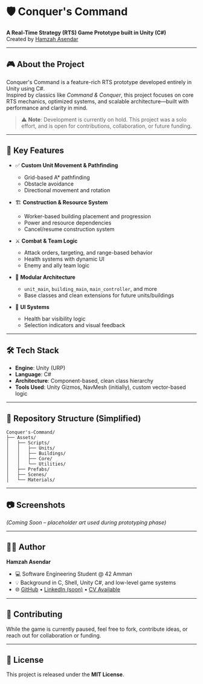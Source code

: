 # 🛡️ Conquer's Command

**A Real-Time Strategy (RTS) Game Prototype built in Unity (C#)**  
Created by [Hamzah Asendar](https://github.com/Asendar1)

---

## 🎮 About the Project

Conquer's Command is a feature-rich RTS prototype developed entirely in Unity using C#.  
Inspired by classics like *Command & Conquer*, this project focuses on core RTS mechanics, optimized systems, and scalable architecture—built with performance and clarity in mind.

> ⚠️ **Note**: Development is currently on hold. This project was a solo effort, and is open for contributions, collaboration, or future funding.

---

## 🧠 Key Features

- ✅ **Custom Unit Movement & Pathfinding**
  - Grid-based A* pathfinding
  - Obstacle avoidance
  - Directional movement and rotation

- 🏗️ **Construction & Resource System**
  - Worker-based building placement and progression
  - Power and resource dependencies
  - Cancel/resume construction system

- ⚔️ **Combat & Team Logic**
  - Attack orders, targeting, and range-based behavior
  - Health systems with dynamic UI
  - Enemy and ally team logic

- 🧱 **Modular Architecture**
  - `unit_main`, `building_main`, `main_controller`, and more
  - Base classes and clean extensions for future units/buildings

- 🧩 **UI Systems**
  - Health bar visibility logic
  - Selection indicators and visual feedback

---

## 🛠️ Tech Stack

- **Engine**: Unity (URP)
- **Language**: C#
- **Architecture**: Component-based, clean class hierarchy
- **Tools Used**: Unity Gizmos, NavMesh (initially), custom vector-based logic

---

## 📁 Repository Structure (Simplified)

```
Conquer's-Command/
├── Assets/
│   ├── Scripts/
│   │   ├── Units/
│   │   ├── Buildings/
│   │   ├── Core/
│   │   └── Utilities/
│   ├── Prefabs/
│   ├── Scenes/
│   └── Materials/
```

---

## 📷 Screenshots

*(Coming Soon – placeholder art used during prototyping phase)*

---

## 🧑‍💻 Author

**Hamzah Asendar**  
- 💻 Software Engineering Student @ 42 Amman  
- 💡 Background in C, Shell, Unity C#, and low-level game systems  
- 🌐 [GitHub](https://github.com/Asendar1) • [LinkedIn (soon)](#) • [CV Available](#)

---

## 🤝 Contributing

While the game is currently paused, feel free to fork, contribute ideas, or reach out for collaboration or funding.

---

## 📜 License

This project is released under the **MIT License**.
